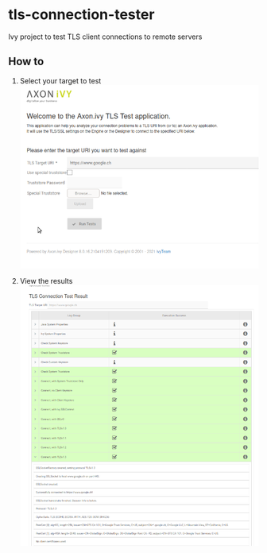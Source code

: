 # tls-connection-tester
Ivy project to test TLS client connections to remote servers

## How to

1. Select your target to test
![target](doc/tester_selectTarget.png)

2. View the results
![result](doc/tester_result.png)